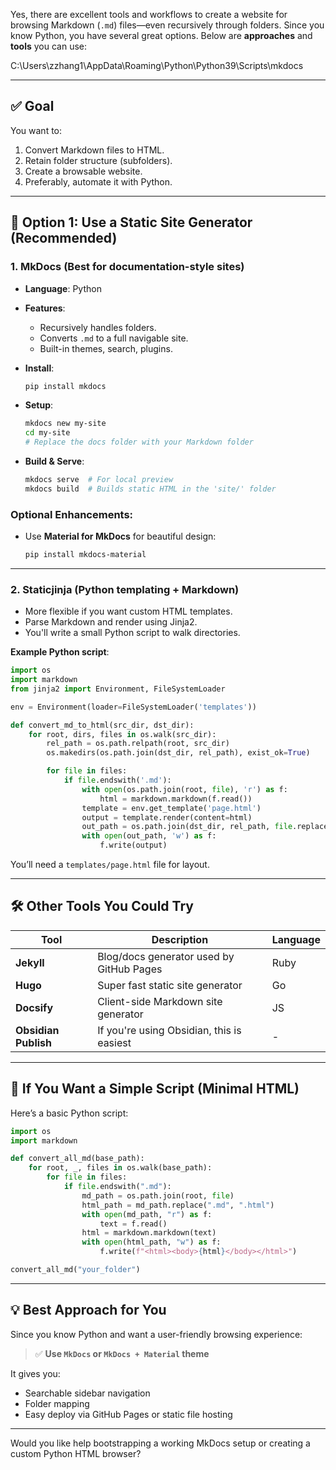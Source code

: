 Yes, there are excellent tools and workflows to create a website for browsing Markdown (`.md`) files—even recursively through folders. Since you know Python, you have several great options. Below are **approaches** and **tools** you can use:

C:\Users\zzhang1\AppData\Roaming\Python\Python39\Scripts\mkdocs

---

## ✅ Goal

You want to:

1. Convert Markdown files to HTML.
2. Retain folder structure (subfolders).
3. Create a browsable website.
4. Preferably, automate it with Python.

---

## 🔧 Option 1: Use a Static Site Generator (Recommended)

### 1. **MkDocs** (Best for documentation-style sites)

* **Language**: Python
* **Features**:

  * Recursively handles folders.
  * Converts `.md` to a full navigable site.
  * Built-in themes, search, plugins.
* **Install**:

  ```bash
  pip install mkdocs
  ```
* **Setup**:

  ```bash
  mkdocs new my-site
  cd my-site
  # Replace the docs folder with your Markdown folder
  ```
* **Build & Serve**:

  ```bash
  mkdocs serve  # For local preview
  mkdocs build  # Builds static HTML in the 'site/' folder
  ```

### Optional Enhancements:

* Use **Material for MkDocs** for beautiful design:

  ```bash
  pip install mkdocs-material
  ```

---

### 2. **Staticjinja** (Python templating + Markdown)

* More flexible if you want custom HTML templates.
* Parse Markdown and render using Jinja2.
* You'll write a small Python script to walk directories.

**Example Python script**:

```python
import os
import markdown
from jinja2 import Environment, FileSystemLoader

env = Environment(loader=FileSystemLoader('templates'))

def convert_md_to_html(src_dir, dst_dir):
    for root, dirs, files in os.walk(src_dir):
        rel_path = os.path.relpath(root, src_dir)
        os.makedirs(os.path.join(dst_dir, rel_path), exist_ok=True)

        for file in files:
            if file.endswith('.md'):
                with open(os.path.join(root, file), 'r') as f:
                    html = markdown.markdown(f.read())
                template = env.get_template('page.html')
                output = template.render(content=html)
                out_path = os.path.join(dst_dir, rel_path, file.replace('.md', '.html'))
                with open(out_path, 'w') as f:
                    f.write(output)
```

You’ll need a `templates/page.html` file for layout.

---

## 🛠 Other Tools You Could Try

| Tool                 | Description                               | Language |
| -------------------- | ----------------------------------------- | -------- |
| **Jekyll**           | Blog/docs generator used by GitHub Pages  | Ruby     |
| **Hugo**             | Super fast static site generator          | Go       |
| **Docsify**          | Client-side Markdown site generator       | JS       |
| **Obsidian Publish** | If you're using Obsidian, this is easiest | -        |

---

## 🧪 If You Want a Simple Script (Minimal HTML)

Here’s a basic Python script:

```python
import os
import markdown

def convert_all_md(base_path):
    for root, _, files in os.walk(base_path):
        for file in files:
            if file.endswith(".md"):
                md_path = os.path.join(root, file)
                html_path = md_path.replace(".md", ".html")
                with open(md_path, "r") as f:
                    text = f.read()
                html = markdown.markdown(text)
                with open(html_path, "w") as f:
                    f.write(f"<html><body>{html}</body></html>")

convert_all_md("your_folder")
```

---

## 💡 Best Approach for You

Since you know Python and want a user-friendly browsing experience:

> ✅ **Use `MkDocs` or `MkDocs + Material` theme**

It gives you:

* Searchable sidebar navigation
* Folder mapping
* Easy deploy via GitHub Pages or static file hosting

---

Would you like help bootstrapping a working MkDocs setup or creating a custom Python HTML browser?

